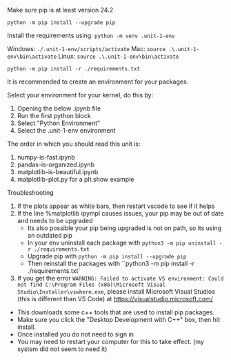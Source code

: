 Make sure pip is at least version 24.2

`python -m pip install --upgrade pip`


Install the requirements using:
`python -m venv .unit-1-env`

Windows: `./.unit-1-env/scripts/activate`
Mac: `source .\.unit-1-env\bin\activate`
Linux: `source .\.unit-1-env\bin\activate`

`python -m pip install -r ./requirements.txt`

It is recommended to create an environment for your packages.

Select your environment for your kernel, do this by:
1. Opening the below .ipynb file
2. Run the first python block
3. Select "Python Environment"
4. Select the .unit-1-env environment

The order in which you should read this unit is:
1. numpy-is-fast.ipynb
2. pandas-is-organized.ipynb
3. matplotlib-is-beautiful.ipynb
4. matplotlib-plot.py for a plt.show example


Troubleshooting
1. If the plots appear as white bars, then restart vscode to see if it helps
2. If the line %matplotlib ipympl causes issues, your pip may be out of date and needs to be upgraded
    - Its also possible your pip being upgraded is not on path, so its using an outdated pip
    - In your env uninstall each package with `python3 -m pip uninstall -r ./requirements.txt`
    - Upgrade pip with `python -m pip install --upgrade pip`
    - Then reinstall the packages with ``python3 -m pip install -r ./requirements.txt`
3. If you get the error `WARNING: Failed to activate VS environment: Could not find C:\Program Files (x86)\Microsoft Visual Studio\Installer\vswhere.exe`, please install Microsoft Visual Studios (this is different than VS Code) at https://visualstudio.microsoft.com/
  - This downloads some c++ tools that are used to install pip packages. 
  - Make sure you click the "Desktop Development with C++" box, then hit install.
  - Once installed you do not need to sign in
  - You may need to restart your computer for this to take effect. (my system did not seem to need it)
  
